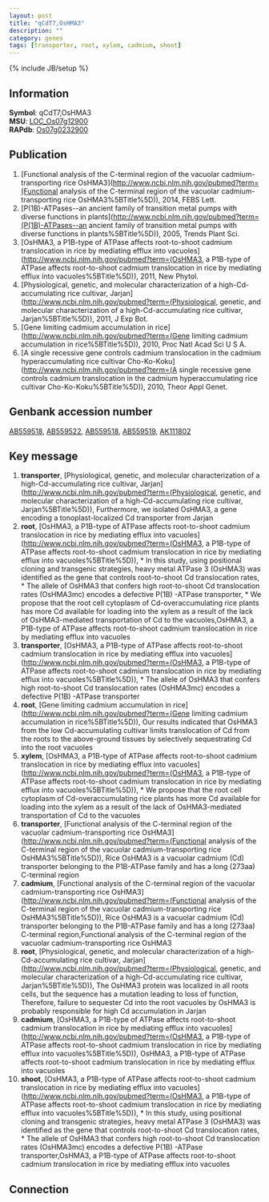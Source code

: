 ```yaml
---
layout: post
title: "qCdT7,OsHMA3"
description: ""
category: genes
tags: [transporter, root, xylem, cadmium, shoot]
---
```

{% include JB/setup %}

## Information
__Symbol__: qCdT7,OsHMA3  
__MSU__: [LOC_Os07g12900](http://rice.plantbiology.msu.edu/cgi-bin/ORF_infopage.cgi?orf=LOC_Os07g12900)  
__RAPdb__: [Os07g0232900](http://rapdb.dna.affrc.go.jp/viewer/gbrowse_details/irgsp1?name=Os07g0232900)  

## Publication
1. [Functional analysis of the C-terminal region of the vacuolar cadmium-transporting rice OsHMA3](http://www.ncbi.nlm.nih.gov/pubmed?term=(Functional analysis of the C-terminal region of the vacuolar cadmium-transporting rice OsHMA3%5BTitle%5D)), 2014, FEBS Lett.
2. [P(1B)-ATPases--an ancient family of transition metal pumps with diverse functions in plants](http://www.ncbi.nlm.nih.gov/pubmed?term=(P(1B)-ATPases--an ancient family of transition metal pumps with diverse functions in plants%5BTitle%5D)), 2005, Trends Plant Sci.
3. [OsHMA3, a P1B-type of ATPase affects root-to-shoot cadmium translocation in rice by mediating efflux into vacuoles](http://www.ncbi.nlm.nih.gov/pubmed?term=(OsHMA3, a P1B-type of ATPase affects root-to-shoot cadmium translocation in rice by mediating efflux into vacuoles%5BTitle%5D)), 2011, New Phytol.
4. [Physiological, genetic, and molecular characterization of a high-Cd-accumulating rice cultivar, Jarjan](http://www.ncbi.nlm.nih.gov/pubmed?term=(Physiological, genetic, and molecular characterization of a high-Cd-accumulating rice cultivar, Jarjan%5BTitle%5D)), 2011, J Exp Bot.
5. [Gene limiting cadmium accumulation in rice](http://www.ncbi.nlm.nih.gov/pubmed?term=(Gene limiting cadmium accumulation in rice%5BTitle%5D)), 2010, Proc Natl Acad Sci U S A.
6. [A single recessive gene controls cadmium translocation in the cadmium hyperaccumulating rice cultivar Cho-Ko-Koku](http://www.ncbi.nlm.nih.gov/pubmed?term=(A single recessive gene controls cadmium translocation in the cadmium hyperaccumulating rice cultivar Cho-Ko-Koku%5BTitle%5D)), 2010, Theor Appl Genet.

## Genbank accession number
[AB559518](http://www.ncbi.nlm.nih.gov/nuccore/AB559518), [AB559522](http://www.ncbi.nlm.nih.gov/nuccore/AB559522), [AB559518](http://www.ncbi.nlm.nih.gov/nuccore/AB559518), [AB559519](http://www.ncbi.nlm.nih.gov/nuccore/AB559519), [AK111802](http://www.ncbi.nlm.nih.gov/nuccore/AK111802)

## Key message
1. __transporter__, [Physiological, genetic, and molecular characterization of a high-Cd-accumulating rice cultivar, Jarjan](http://www.ncbi.nlm.nih.gov/pubmed?term=(Physiological, genetic, and molecular characterization of a high-Cd-accumulating rice cultivar, Jarjan%5BTitle%5D)),  Furthermore, we isolated OsHMA3, a gene encoding a tonoplast-localized Cd transporter from Jarjan
2. __root__, [OsHMA3, a P1B-type of ATPase affects root-to-shoot cadmium translocation in rice by mediating efflux into vacuoles](http://www.ncbi.nlm.nih.gov/pubmed?term=(OsHMA3, a P1B-type of ATPase affects root-to-shoot cadmium translocation in rice by mediating efflux into vacuoles%5BTitle%5D)),  * In this study, using positional cloning and transgenic strategies, heavy metal ATPase 3 (OsHMA3) was identified as the gene that controls root-to-shoot Cd translocation rates, * The allele of OsHMA3 that confers high root-to-shoot Cd translocation rates (OsHMA3mc) encodes a defective P(1B) -ATPase transporter, * We propose that the root cell cytoplasm of Cd-overaccumulating rice plants has more Cd available for loading into the xylem as a result of the lack of OsHMA3-mediated transportation of Cd to the vacuoles,OsHMA3, a P1B-type of ATPase affects root-to-shoot cadmium translocation in rice by mediating efflux into vacuoles
3. __transporter__, [OsHMA3, a P1B-type of ATPase affects root-to-shoot cadmium translocation in rice by mediating efflux into vacuoles](http://www.ncbi.nlm.nih.gov/pubmed?term=(OsHMA3, a P1B-type of ATPase affects root-to-shoot cadmium translocation in rice by mediating efflux into vacuoles%5BTitle%5D)),  * The allele of OsHMA3 that confers high root-to-shoot Cd translocation rates (OsHMA3mc) encodes a defective P(1B) -ATPase transporter
4. __root__, [Gene limiting cadmium accumulation in rice](http://www.ncbi.nlm.nih.gov/pubmed?term=(Gene limiting cadmium accumulation in rice%5BTitle%5D)),  Our results indicated that OsHMA3 from the low Cd-accumulating cultivar limits translocation of Cd from the roots to the above-ground tissues by selectively sequestrating Cd into the root vacuoles
5. __xylem__, [OsHMA3, a P1B-type of ATPase affects root-to-shoot cadmium translocation in rice by mediating efflux into vacuoles](http://www.ncbi.nlm.nih.gov/pubmed?term=(OsHMA3, a P1B-type of ATPase affects root-to-shoot cadmium translocation in rice by mediating efflux into vacuoles%5BTitle%5D)),  * We propose that the root cell cytoplasm of Cd-overaccumulating rice plants has more Cd available for loading into the xylem as a result of the lack of OsHMA3-mediated transportation of Cd to the vacuoles
6. __transporter__, [Functional analysis of the C-terminal region of the vacuolar cadmium-transporting rice OsHMA3](http://www.ncbi.nlm.nih.gov/pubmed?term=(Functional analysis of the C-terminal region of the vacuolar cadmium-transporting rice OsHMA3%5BTitle%5D)), Rice OsHMA3 is a vacuolar cadmium (Cd) transporter belonging to the P1B-ATPase family and has a long (273aa) C-terminal region
7. __cadmium__, [Functional analysis of the C-terminal region of the vacuolar cadmium-transporting rice OsHMA3](http://www.ncbi.nlm.nih.gov/pubmed?term=(Functional analysis of the C-terminal region of the vacuolar cadmium-transporting rice OsHMA3%5BTitle%5D)), Rice OsHMA3 is a vacuolar cadmium (Cd) transporter belonging to the P1B-ATPase family and has a long (273aa) C-terminal region,Functional analysis of the C-terminal region of the vacuolar cadmium-transporting rice OsHMA3
8. __root__, [Physiological, genetic, and molecular characterization of a high-Cd-accumulating rice cultivar, Jarjan](http://www.ncbi.nlm.nih.gov/pubmed?term=(Physiological, genetic, and molecular characterization of a high-Cd-accumulating rice cultivar, Jarjan%5BTitle%5D)),  The OsHMA3 protein was localized in all roots cells, but the sequence has a mutation leading to loss of function, Therefore, failure to sequester Cd into the root vacuoles by OsHMA3 is probably responsible for high Cd accumulation in Jarjan
9. __cadmium__, [OsHMA3, a P1B-type of ATPase affects root-to-shoot cadmium translocation in rice by mediating efflux into vacuoles](http://www.ncbi.nlm.nih.gov/pubmed?term=(OsHMA3, a P1B-type of ATPase affects root-to-shoot cadmium translocation in rice by mediating efflux into vacuoles%5BTitle%5D)), OsHMA3, a P1B-type of ATPase affects root-to-shoot cadmium translocation in rice by mediating efflux into vacuoles
10. __shoot__, [OsHMA3, a P1B-type of ATPase affects root-to-shoot cadmium translocation in rice by mediating efflux into vacuoles](http://www.ncbi.nlm.nih.gov/pubmed?term=(OsHMA3, a P1B-type of ATPase affects root-to-shoot cadmium translocation in rice by mediating efflux into vacuoles%5BTitle%5D)),  * In this study, using positional cloning and transgenic strategies, heavy metal ATPase 3 (OsHMA3) was identified as the gene that controls root-to-shoot Cd translocation rates, * The allele of OsHMA3 that confers high root-to-shoot Cd translocation rates (OsHMA3mc) encodes a defective P(1B) -ATPase transporter,OsHMA3, a P1B-type of ATPase affects root-to-shoot cadmium translocation in rice by mediating efflux into vacuoles

## Connection


